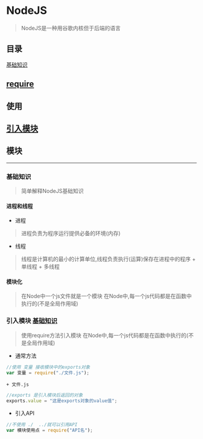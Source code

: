 # NodeJS
> NodeJS是一种用谷歌内核但于后端的语言

## 目录
[基础知识](#基础知识)

[require](#引入模块)
-----
## 使用
[引入模块](#引入模块)
-----

## 模块
-----

### 基础知识

> 简单解释NodeJS基础知识

#### 进程和线程
+ 进程
> 进程负责为程序运行提供必备的环境(内存)

+ 线程
> 线程是计算机的最小的计算单位,线程负责执行(运算)保存在进程中的程序
	+ 单线程
	+ 多线程

#### 模块化
> 在Node中一个js文件就是一个模块 
> 在Node中,每一个js代码都是在函数中执行的(不是全局作用域)

### 引入模块  [基础知识](#模块化)
> 使用require方法引入模块
> 在Node中,每一个js代码都是在函数中执行的(不是全局作用域)

+ 通常方法
```javascript
//使用 变量 接收模块中的exports对象
var 变量 = require("./文件.js");
```
	+ 文件.js
```javascript
//exports 是引入模块后返回的对象
exports.value = "这是exports对象的value值";
```
+ 引入API
```javascript
//不使用 ./  ../就可以引用API
var 模块使用点 = require("API名");
```